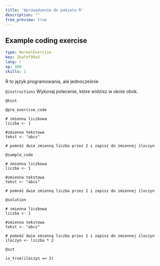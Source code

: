 ```yaml
---
title: 'Wprowadzenie do pakietu R'
description: ""
free_preview: true
---
```


## Example coding exercise

```yaml
type: NormalExercise
key: 2bafef99a3
lang: r
xp: 100
skills: 1
```

R to język programowania, ale jednocześnie 

`@instructions`
Wykonaj polecenie, które widzisz w oknie obok.

`@hint`


`@pre_exercise_code`
```{r}
# zmienna liczbowa 
liczba <- 1

#zmienna tekstowa
tekst <- "abcs"

# pomnóż dwie zmienną liczba przez 2 i zapisz do zmiennej iloczyn
```

`@sample_code`
```{r}
# zmienna liczbowa 
liczba <- 1

#zmienna tekstowa
tekst <- "abcs"

# pomnóż dwie zmienną liczba przez 2 i zapisz do zmiennej iloczyn

```

`@solution`
```{r}
# zmienna liczbowa 
liczba <- 1

#zmienna tekstowa
tekst <- "abcs"

# pomnóż dwie zmienną liczba przez 2 i zapisz do zmiennej iloczyn
iloczyn <- liczba * 2
```

`@sct`
```{r}
is_true(iloczyn == 2)
```

